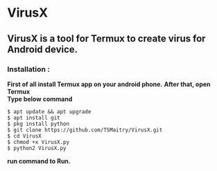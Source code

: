 # VirusX
## VirusX is a tool for Termux to create virus for Android device.
### Installation :
**First of all install Termux app on your android phone.**
**After that, open Termux** <br>
**Type below command** <br>
```
$ apt update && apt upgrade
$ apt install git
$ pkg install python
$ git clone https://github.com/TSMaitry/VirusX.git
$ cd VirusX
$ chmod +x VirusX.py
$ python2 VirusX.py
```
**run command to Run.**
